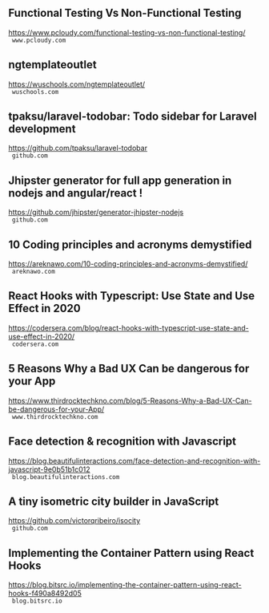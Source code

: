 ## Functional Testing Vs Non-Functional Testing  
https://www.pcloudy.com/functional-testing-vs-non-functional-testing/  
 ` www.pcloudy.com`
  

## ngtemplateoutlet  
https://wuschools.com/ngtemplateoutlet/  
 ` wuschools.com`
  

## tpaksu/laravel-todobar: Todo sidebar for Laravel development  
https://github.com/tpaksu/laravel-todobar  
 ` github.com`
  

## Jhipster generator for full app generation in nodejs and angular/react !  
https://github.com/jhipster/generator-jhipster-nodejs  
 ` github.com`
  

## 10 Coding principles and acronyms demystified  
https://areknawo.com/10-coding-principles-and-acronyms-demystified/  
 ` areknawo.com`
  

## React Hooks with Typescript: Use State and Use Effect in 2020  
https://codersera.com/blog/react-hooks-with-typescript-use-state-and-use-effect-in-2020/  
 ` codersera.com`
  

## 5 Reasons Why a Bad UX Can be dangerous for your App  
https://www.thirdrocktechkno.com/blog/5-Reasons-Why-a-Bad-UX-Can-be-dangerous-for-your-App/  
 ` www.thirdrocktechkno.com`
  

## Face detection & recognition with Javascript  
https://blog.beautifulinteractions.com/face-detection-and-recognition-with-javascript-9e0b51b1c012  
 ` blog.beautifulinteractions.com`
  

## A tiny isometric city builder in JavaScript  
https://github.com/victorqribeiro/isocity  
 ` github.com`
  

## Implementing the Container Pattern using React Hooks  
https://blog.bitsrc.io/implementing-the-container-pattern-using-react-hooks-f490a8492d05  
 ` blog.bitsrc.io`
  

